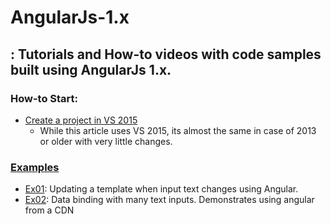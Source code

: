 # AngularJs-1.x 
## : Tutorials and How-to videos with code samples built using AngularJs 1.x.

### How-to Start:
* [Create a project in VS 2015](https://angularjs.org/)
  * While this article uses VS 2015, its almost the same in case of 2013 or older with very little changes.

### [Examples](https://github.com/ignani/AngularJs-1/tree/master/AngularTest/Examples)
* [Ex01](https://github.com/ignani/AngularJs-1/blob/master/AngularTest/Examples/Ex01.html): Updating a template when input text changes using Angular.
* [Ex02](https://github.com/ignani/AngularJs-1/blob/master/AngularTest/Examples/Ex02.html): Data binding with many text inputs. Demonstrates using angular from a CDN

